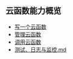 ## 云函数能力概览

* [写一个云函数](./写一个云函数.md)
* [管理云函数](./管理云函数.md)
* [调用云函数](./调用云函数.md)
* [测试、日志与监控.md](./测试、日志与监控.md.md)